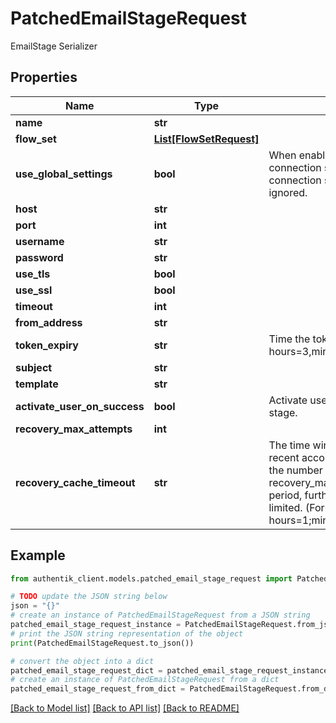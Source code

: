 # PatchedEmailStageRequest

EmailStage Serializer

## Properties

Name | Type | Description | Notes
------------ | ------------- | ------------- | -------------
**name** | **str** |  | [optional] 
**flow_set** | [**List[FlowSetRequest]**](FlowSetRequest.md) |  | [optional] 
**use_global_settings** | **bool** | When enabled, global Email connection settings will be used and connection settings below will be ignored. | [optional] 
**host** | **str** |  | [optional] 
**port** | **int** |  | [optional] 
**username** | **str** |  | [optional] 
**password** | **str** |  | [optional] 
**use_tls** | **bool** |  | [optional] 
**use_ssl** | **bool** |  | [optional] 
**timeout** | **int** |  | [optional] 
**from_address** | **str** |  | [optional] 
**token_expiry** | **str** | Time the token sent is valid (Format: hours&#x3D;3,minutes&#x3D;17,seconds&#x3D;300). | [optional] 
**subject** | **str** |  | [optional] 
**template** | **str** |  | [optional] 
**activate_user_on_success** | **bool** | Activate users upon completion of stage. | [optional] 
**recovery_max_attempts** | **int** |  | [optional] 
**recovery_cache_timeout** | **str** | The time window used to count recent account recovery attempts. If the number of attempts exceed recovery_max_attempts within this period, further attempts will be rate-limited. (Format: hours&#x3D;1;minutes&#x3D;2;seconds&#x3D;3). | [optional] 

## Example

```python
from authentik_client.models.patched_email_stage_request import PatchedEmailStageRequest

# TODO update the JSON string below
json = "{}"
# create an instance of PatchedEmailStageRequest from a JSON string
patched_email_stage_request_instance = PatchedEmailStageRequest.from_json(json)
# print the JSON string representation of the object
print(PatchedEmailStageRequest.to_json())

# convert the object into a dict
patched_email_stage_request_dict = patched_email_stage_request_instance.to_dict()
# create an instance of PatchedEmailStageRequest from a dict
patched_email_stage_request_from_dict = PatchedEmailStageRequest.from_dict(patched_email_stage_request_dict)
```
[[Back to Model list]](../README.md#documentation-for-models) [[Back to API list]](../README.md#documentation-for-api-endpoints) [[Back to README]](../README.md)


